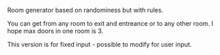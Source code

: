 Room generator based on randominess but with rules.

You can get from any room to exit and entreance or to any other room. I hope max doors in one room is 3.

This version is for fixed input - possible to modify for user input.

